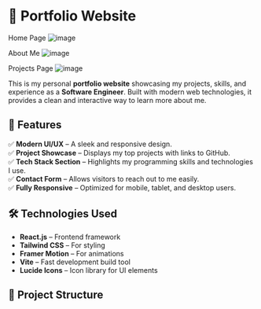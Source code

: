 # 🚀 Portfolio Website

Home Page
![image](https://github.com/user-attachments/assets/00b44e51-0c87-4f04-9172-1a3cea669ffc)


About Me
![image](https://github.com/user-attachments/assets/d8eda398-4686-4811-af85-f0716c88d93d)

Projects Page
![image](https://github.com/user-attachments/assets/6d3febeb-2ab4-454e-968d-300555028f45)


This is my personal **portfolio website** showcasing my projects, skills, and experience as a **Software Engineer**. Built with modern web technologies, it provides a clean and interactive way to learn more about me.

## 🌟 Features

✅ **Modern UI/UX** – A sleek and responsive design.  
✅ **Project Showcase** – Displays my top projects with links to GitHub.  
✅ **Tech Stack Section** – Highlights my programming skills and technologies I use.  
✅ **Contact Form** – Allows visitors to reach out to me easily.  
✅ **Fully Responsive** – Optimized for mobile, tablet, and desktop users.  

## 🛠️ Technologies Used

- **React.js** – Frontend framework
- **Tailwind CSS** – For styling
- **Framer Motion** – For animations
- **Vite** – Fast development build tool
- **Lucide Icons** – Icon library for UI elements

## 📂 Project Structure

